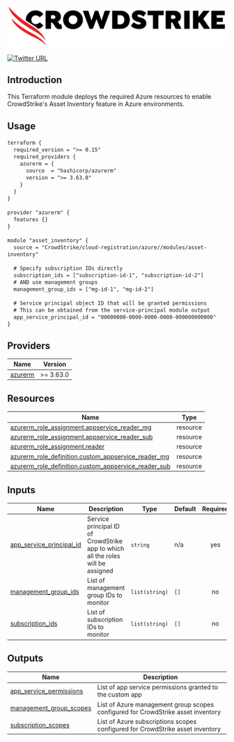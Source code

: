 <!-- BEGIN_TF_DOCS -->
![CrowdStrike Asset Inventory terraform module](https://raw.githubusercontent.com/CrowdStrike/falconpy/main/docs/asset/cs-logo.png)

[![Twitter URL](https://img.shields.io/twitter/url?label=Follow%20%40CrowdStrike&style=social&url=https%3A%2F%2Ftwitter.com%2FCrowdStrike)](https://twitter.com/CrowdStrike)<br/>

## Introduction

This Terraform module deploys the required Azure resources to enable CrowdStrike's Asset Inventory feature in Azure environments.

## Usage

```hcl
terraform {
  required_version = ">= 0.15"
  required_providers {
    azurerm = {
      source  = "hashicorp/azurerm"
      version = ">= 3.63.0"
    }
  }
}

provider "azurerm" {
  features {}
}

module "asset_inventory" {
  source = "CrowdStrike/cloud-registration/azure//modules/asset-inventory"

  # Specify subscription IDs directly
  subscription_ids = ["subscription-id-1", "subscription-id-2"]
  # AND use management groups
  management_group_ids = ["mg-id-1", "mg-id-2"]

  # Service principal object ID that will be granted permissions
  # This can be obtained from the service-principal module output
  app_service_principal_id = "00000000-0000-0000-0000-000000000000"
}
```

## Providers

| Name | Version |
|------|---------|
| <a name="provider_azurerm"></a> [azurerm](#provider\_azurerm) | >= 3.63.0 |
## Resources

| Name | Type |
|------|------|
| [azurerm_role_assignment.appservice_reader_mg](https://registry.terraform.io/providers/hashicorp/azurerm/latest/docs/resources/role_assignment) | resource |
| [azurerm_role_assignment.appservice_reader_sub](https://registry.terraform.io/providers/hashicorp/azurerm/latest/docs/resources/role_assignment) | resource |
| [azurerm_role_assignment.reader](https://registry.terraform.io/providers/hashicorp/azurerm/latest/docs/resources/role_assignment) | resource |
| [azurerm_role_definition.custom_appservice_reader_mg](https://registry.terraform.io/providers/hashicorp/azurerm/latest/docs/resources/role_definition) | resource |
| [azurerm_role_definition.custom_appservice_reader_sub](https://registry.terraform.io/providers/hashicorp/azurerm/latest/docs/resources/role_definition) | resource |
## Inputs

| Name | Description | Type | Default | Required |
|------|-------------|------|---------|:--------:|
| <a name="input_app_service_principal_id"></a> [app\_service\_principal\_id](#input\_app\_service\_principal\_id) | Service principal ID of CrowdStrike app to which all the roles will be assigned | `string` | n/a | yes |
| <a name="input_management_group_ids"></a> [management\_group\_ids](#input\_management\_group\_ids) | List of management group IDs to monitor | `list(string)` | `[]` | no |
| <a name="input_subscription_ids"></a> [subscription\_ids](#input\_subscription\_ids) | List of subscription IDs to monitor | `list(string)` | `[]` | no |
## Outputs

| Name | Description |
|------|-------------|
| <a name="output_app_service_permissions"></a> [app\_service\_permissions](#output\_app\_service\_permissions) | List of app service permissions granted to the custom app |
| <a name="output_management_group_scopes"></a> [management\_group\_scopes](#output\_management\_group\_scopes) | List of Azure management group scopes configured for CrowdStrike asset inventory |
| <a name="output_subscription_scopes"></a> [subscription\_scopes](#output\_subscription\_scopes) | List of Azure subscriptions scopes configured for CrowdStrike asset inventory |
<!-- END_TF_DOCS -->
